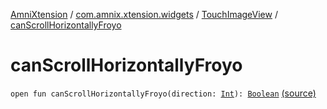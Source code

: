 [AmniXtension](../../index.md) / [com.amnix.xtension.widgets](../index.md) / [TouchImageView](index.md) / [canScrollHorizontallyFroyo](./can-scroll-horizontally-froyo.md)

# canScrollHorizontallyFroyo

`open fun canScrollHorizontallyFroyo(direction: `[`Int`](https://kotlinlang.org/api/latest/jvm/stdlib/kotlin/-int/index.html)`): `[`Boolean`](https://kotlinlang.org/api/latest/jvm/stdlib/kotlin/-boolean/index.html) [(source)](https://github.com/AmniX/AmniXTension/tree/master/AmniXtension/src/main/java/com/amnix/xtension/widgets/TouchImageView.java#L943)